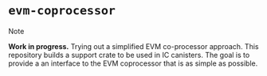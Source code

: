 # `evm-coprocessor`

> [!NOTE]  
> **Work in progress.** Trying out a simplified EVM co-processor approach. This repository builds a support crate to be used in IC canisters. The goal is to provide a an interface to the EVM coprocessor that is as simple as possible.

